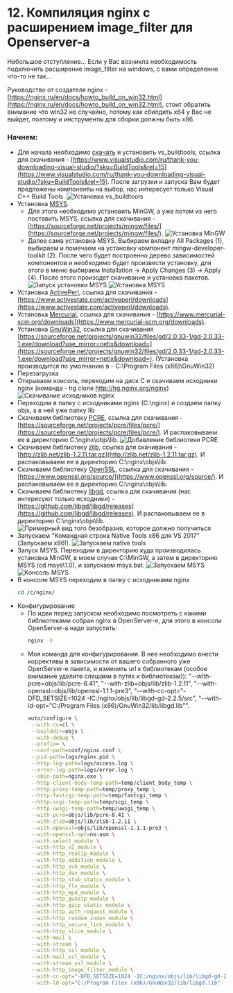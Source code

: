 # 12. Компиляция nginx c расширением image_filter для Openserver-a
Небольшое отступление... Если у Вас возникла необходимость подключить расширение image_filter на windows, с вами определенно что-то не так...

Руководство от создателя nginx - [https://nginx.ru/en/docs/howto_build_on_win32.html](https://nginx.ru/en/docs/howto_build_on_win32.html), стоит обратить внимание что win32 не случайно, потому как сбилдить x64 у Вас не выйдет, поэтому и инструменты для сборки должны быть x86.
### Начнем:
* Для начала необходимо [скачать](https://www.visualstudio.com/ru/thank-you-downloading-visual-studio/?sku=BuildTools&rel=15) и установить vs_buildtools, ссылка для скачивания - [https://www.visualstudio.com/ru/thank-you-downloading-visual-studio/?sku=BuildTools&rel=15](https://www.visualstudio.com/ru/thank-you-downloading-visual-studio/?sku=BuildTools&rel=15). После загрузки и запуска Вам будет предложены компоненты на выбор, нас интересует только Visual C++ Build Tools.
![Установка vs_buildtools](../img/vs_buildtools.png "Установка vs_buildtools")
* Установка [MSYS](http://www.mingw.org/wiki/MSYS). 
    * Для этого необходимо установить MinGW, а уже потом из него поставить MSYS, ссылка для скачивания - [https://sourceforge.net/projects/mingw/files/](https://sourceforge.net/projects/mingw/files/).
    ![Установка MinGW](../img/install-mingw.png "Установка MinGW")
    * Далее сама установка MSYS. Выбираем вкладку All Packages (1), выбираем и помечаем на установку компонент mingw-developer-toolkit (2). После чего будет построенно дерево зависимостей компонентов и необходимо будет произвести установку, для этого в меню выбираем Installation -> Apply Changes (3) -> Apply (4). После этого произодет скачивание и установка пакетов.
    ![Запуск установки MSYS](../img/install-msys.png "Запуск установки MSYS")
    ![Установка MSYS](../img/install-apply-msys.png "Установка MSYS")
* Установка [ActivePerl](https://www.activestate.com/activeperl), ссылка для скачивания - [https://www.activestate.com/activeperl/downloads](https://www.activestate.com/activeperl/downloads).
* Установка [Mercurial](https://www.mercurial-scm.org/), ссылка для скачивания - [https://www.mercurial-scm.org/downloads](https://www.mercurial-scm.org/downloads).
* Установка [GnuWin32](http://getgnuwin32.sourceforge.net/), ссылка для скачивания [https://sourceforge.net/projects/gnuwin32/files/gd/2.0.33-1/gd-2.0.33-1.exe/download?use_mirror=netix&download=](https://sourceforge.net/projects/gnuwin32/files/gd/2.0.33-1/gd-2.0.33-1.exe/download?use_mirror=netix&download=). (Установка производится по умолчанию в - C:\Program Files (x86)\GnuWin32)
* Перезагрузка
* Открываем консоль, переходим на диск С и скачиваем исходники nginx (команда - hg clone http://hg.nginx.org/nginx)
    ![Скачивание исходников nginx](../img/download-source-nginx.png "Скачивание исходников nginx")
* Переходим в папку с исходниками nginx (C:\nginx\) и создаем папку objs, а в ней уже папку lib
* Скачиваем библиотеку [PCRE](http://www.pcre.org/), ссылка для скачивания - [https://sourceforge.net/projects/pcre/files/pcre/](https://sourceforge.net/projects/pcre/files/pcre/). И распаковываем ее в директорию C:\nginx\objs\lib.
    ![Добавление библиотеки PCRE](../img/add-pcre.png "Добавление библиотеки PCRE")
* Скачиваем библиотеку [zlib](http://zlib.net/), ссылка для скачивания - [http://zlib.net/zlib-1.2.11.tar.gz](http://zlib.net/zlib-1.2.11.tar.gz). И распаковываем ее в директорию C:\nginx\objs\lib.
* Скачиваем библиотеку [OpenSSL](https://www.openssl.org/), ссылка для скачивания - [https://www.openssl.org/source/](https://www.openssl.org/source/). И распаковываем ее в директорию C:\nginx\objs\lib.
* Скачиваем библиотеку [libgd](https://libgd.github.io/), ссылка для скачивания (нас интересуют только исходники) - [https://github.com/libgd/libgd/releases](https://github.com/libgd/libgd/releases). И распаковываем ее в директорию C:\nginx\objs\lib.
    ![Примерный вид того безобразия, которое должно получиться](../img/complete-lib-nginx.png "Примерный вид того безобразия, которое должно получиться")
* Запускаем "Командная строка Native Tools x86 для VS 2017" (Запускаем x86!).
    ![Запускаем native tools](../img/run-native-tools.png "Запускаем native tools")
* Запуск MSYS. Переходим в директорию куда производилась установка MinGW, в моем случае C:\MinGW, а затем в директорию MSYS (cd msys\1.0), и запускаем msys.bat.
    ![Запускаем MSYS](../img/run-msys.png "Запускаем MSYS")
    ![Консоль MSYS](../img/console-msys.png "Консоль MSYS")
* В консоле MSYS переходим в папку с исходниками nginx
    ```bash
    cd /c/nginx/
    ```
* Конфигурирование
    * По идеи перед запуском необходимо посмотреть с какими библиотеками собран nginx в OpenServer-e, для этого в консоли OpenServer-а надо запустить:
        ```bash
        nginx -V
        ```
    * Моя команда для конфигурирования. В нее необходимо внести коррективы в зависимости от вашего собранного уже OpenServer-e пакета, и изменить url к библиотекам (особое внимание уделите слешами в путях к библиотекам)): "--with-pcre=objs/lib/pcre-8.41", "--with-zlib=objs/lib/zlib-1.2.11", "--with-openssl=objs/lib/openssl-1.1.1-pre3", "--with-cc-opt="-DFD_SETSIZE=1024 -IC:/nginx/objs/lib/libgd-gd-2.2.5/src", "--with-ld-opt="C:/Program Files (x86)/GnuWin32/lib/libgd.lib"". 
        ```bash
        auto/configure \
         --with-cc=cl \
         --builddir=objs \
         --with-debug \
         --prefix= \
         --conf-path=conf/nginx.conf \
         --pid-path=logs/nginx.pid \
         --http-log-path=logs/access.log \
         --error-log-path=logs/error.log \
         --sbin-path=nginx.exe \
         --http-client-body-temp-path=temp/client_body_temp \
         --http-proxy-temp-path=temp/proxy_temp \
         --http-fastcgi-temp-path=temp/fastcgi_temp \
         --http-scgi-temp-path=temp/scgi_temp \
         --http-uwsgi-temp-path=temp/uwsgi_temp \
         --with-pcre=objs/lib/pcre-8.41 \
         --with-zlib=objs/lib/zlib-1.2.11 \
         --with-openssl=objs/lib/openssl-1.1.1-pre3 \
         --with-openssl-opt=no-asm \
         --with-select_module \
         --with-http_v2_module \
         --with-http_realip_module \
         --with-http_addition_module \
         --with-http_sub_module \
         --with-http_dav_module \
         --with-http_stub_status_module \
         --with-http_flv_module \
         --with-http_mp4_module \
         --with-http_gunzip_module \
         --with-http_gzip_static_module \
         --with-http_auth_request_module \
         --with-http_random_index_module \
         --with-http_secure_link_module \
         --with-http_slice_module \
         --with-mail \
         --with-stream \
         --with-http_ssl_module \
         --with-mail_ssl_module \
         --with-stream_ssl_module \
         --with-http_image_filter_module \
         --with-cc-opt="-DFD_SETSIZE=1024 -IC:/nginx/objs/lib/libgd-gd-2.2.5/src" \
         --with-ld-opt="C:/Program Files (x86)/GnuWin32/lib/libgd.lib"
        ```
